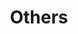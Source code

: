 ---
title: "Others"
# wow: Offline Use
description: ""
# youtube: ZErxZt4V2t4
image: /og/cards.jpg
draft: true
---